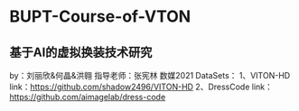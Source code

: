 # BUPT-Course-of-VTON
  基于AI的虚拟换装技术研究
  --------------------
  by：刘丽欣&何晶&洪翱
  指导老师：张宪林
  数媒2021
DataSets：
1、VITON-HD    link：https://github.com/shadow2496/VITON-HD
2、DressCode   link：https://github.com/aimagelab/dress-code
